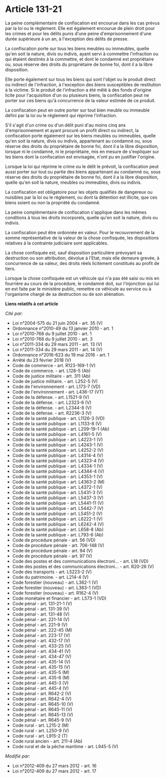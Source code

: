 # Article 131-21

La peine complémentaire de confiscation est encourue dans les cas prévus par la loi ou le règlement. Elle est également
encourue de plein droit pour les crimes et pour les délits punis d'une peine d'emprisonnement d'une durée supérieure à un an,
à l'exception des délits de presse. 

La confiscation porte sur tous les biens meubles ou immeubles, quelle qu'en soit la nature, divis ou indivis, ayant servi à
commettre l'infraction ou qui étaient destinés à la commettre, et dont le condamné est propriétaire ou, sous réserve des
droits du propriétaire de bonne foi, dont il a la libre disposition. 

Elle porte également sur tous les biens qui sont l'objet ou le produit direct ou indirect de l'infraction, à l'exception des
biens susceptibles de restitution à la victime. Si le produit de l'infraction a été mêlé à des fonds d'origine licite pour
l'acquisition d'un ou plusieurs biens, la confiscation peut ne porter sur ces biens qu'à concurrence de la valeur estimée de
ce produit. 

La confiscation peut en outre porter sur tout bien meuble ou immeuble défini par la loi ou le règlement qui réprime
l'infraction. 

S'il s'agit d'un crime ou d'un délit puni d'au moins cinq ans d'emprisonnement et ayant procuré un profit direct ou indirect,
la confiscation porte également sur les biens meubles ou immeubles, quelle qu'en soit la nature, divis ou indivis,
appartenant au condamné ou, sous réserve des droits du propriétaire de bonne foi, dont il a la libre disposition, lorsque ni
le condamné, ni le propriétaire, mis en mesure de s'expliquer sur les biens dont la confiscation est envisagée, n'ont pu en
justifier l'origine. 

Lorsque la loi qui réprime le crime ou le délit le prévoit, la confiscation peut aussi porter sur tout ou partie des biens
appartenant au condamné ou, sous réserve des droits du propriétaire de bonne foi, dont il a la libre disposition, quelle
qu'en soit la nature, meubles ou immeubles, divis ou indivis. 

La confiscation est obligatoire pour les objets qualifiés de dangereux ou nuisibles par la loi ou le règlement, ou dont la
détention est illicite, que ces biens soient ou non la propriété du condamné. 

La peine complémentaire de confiscation s'applique dans les mêmes conditions à tous les droits incorporels, quelle qu'en soit
la nature, divis ou indivis. 

La confiscation peut être ordonnée en valeur. Pour le recouvrement de la somme représentative de la valeur de la chose
confisquée, les dispositions relatives à la contrainte judiciaire sont applicables. 

La chose confisquée est, sauf disposition particulière prévoyant sa destruction ou son attribution, dévolue à l'Etat, mais
elle demeure grevée, à concurrence de sa valeur, des droits réels licitement constitués au profit de tiers. 

Lorsque la chose confisquée est un véhicule qui n'a pas été saisi ou mis en fourrière au cours de la procédure, le condamné
doit, sur l'injonction qui lui en est faite par le ministère public, remettre ce véhicule au service ou à l'organisme chargé
de sa destruction ou de son aliénation.

**Liens relatifs à cet article**

_Cité par_:

  - Loi n°2004-575 du 21 juin 2004 - art. 35 (V)
  - Ordonnance n°2010-49 du 13 janvier 2010 - art. 1
  - Loi n°2010-768 du 9 juillet 2010 - art. 1
  - Loi n°2010-768 du 9 juillet 2010 - art. 3
  - Loi n°2011-334 du 29 mars 2011 - art. 13 (V)
  - Loi n°2011-334 du 29 mars 2011 - art. 14 (V)
  - Ordonnance n°2016-623 du 19 mai 2016 - art. 1
  - Arrêté du 23 février 2018 (V)
  - Code de commerce - art. R123-169-1 (V)
  - Code de commerce. - art. L128-5 (Ab)
  - Code de justice militaire - art. 311 (Ab)
  - Code de justice militaire. - art. L252-5 (V)
  - Code de l'environnement - art. L173-7 (VD)
  - Code de l'environnement - art. L436-17 (VT)
  - Code de la défense. - art. L1521-9 (V)
  - Code de la défense. - art. L2323-6 (V)
  - Code de la défense. - art. L2344-8 (V)
  - Code de la défense. - art. R2236-3 (V)
  - Code de la santé publique - art. L1126-3 (VD)
  - Code de la santé publique - art. L1133-8 (V)
  - Code de la santé publique - art. L209-19-1 (Ab)
  - Code de la santé publique - art. L4161-5 (V)
  - Code de la santé publique - art. L4223-1 (V)
  - Code de la santé publique - art. L4243-1 (V)
  - Code de la santé publique - art. L4252-2 (V)
  - Code de la santé publique - art. L4314-4 (V)
  - Code de la santé publique - art. L4323-4 (V)
  - Code de la santé publique - art. L4334-1 (V)
  - Code de la santé publique - art. L4344-4 (V)
  - Code de la santé publique - art. L4353-1 (V)
  - Code de la santé publique - art. L4363-2 (M)
  - Code de la santé publique - art. L4372-1 (V)
  - Code de la santé publique - art. L5431-3 (V)
  - Code de la santé publique - art. L5437-3 (V)
  - Code de la santé publique - art. L5441-11 (V)
  - Code de la santé publique - art. L5442-7 (V)
  - Code de la santé publique - art. L5451-2 (V)
  - Code de la santé publique - art. L6222-1 (V)
  - Code de la santé publique - art. L6242-4 (V)
  - Code de la santé publique - art. L658-8 (Ab)
  - Code de la santé publique - art. L793-6 (Ab)
  - Code de procédure pénale - art. 56 (VD)
  - Code de procédure pénale - art. 706-148 (V)
  - Code de procédure pénale - art. 94 (V)
  - Code de procédure pénale - art. 97 (V)
  - Code des postes et des communications électroni... - art. L18 (VD)
  - Code des postes et des communications électroni... - art. R20-26 (V)
  - Code des transports - art. L5223-2 (V)
  - Code du patrimoine. - art. L214-4 (V)
  - Code forestier (nouveau) - art. L362-1 (V)
  - Code forestier (nouveau) - art. L363-1 (VD)
  - Code forestier (nouveau) - art. R162-4 (V)
  - Code monétaire et financier - art. L573-1 (VD)
  - Code pénal - art. 131-21-1 (V)
  - Code pénal - art. 131-39 (V)
  - Code pénal - art. 131-48 (V)
  - Code pénal - art. 221-14 (V)
  - Code pénal - art. 221-9 (V)
  - Code pénal - art. 222-45 (M)
  - Code pénal - art. 223-17 (V)
  - Code pénal - art. 432-17 (V)
  - Code pénal - art. 433-25 (V)
  - Code pénal - art. 434-41 (V)
  - Code pénal - art. 434-47 (V)
  - Code pénal - art. 435-14 (V)
  - Code pénal - art. 435-15 (V)
  - Code pénal - art. 435-5 (M)
  - Code pénal - art. 435-6 (M)
  - Code pénal - art. 445-3 (V)
  - Code pénal - art. 445-4 (V)
  - Code pénal - art. R642-2 (V)
  - Code pénal - art. R642-4 (V)
  - Code pénal - art. R645-10 (V)
  - Code pénal - art. R645-11 (V)
  - Code pénal - art. R645-13 (V)
  - Code pénal - art. R645-9 (V)
  - Code rural - art. L215-2 (M)
  - Code rural - art. L250-9 (V)
  - Code rural - art. L915-2 (T)
  - Code rural ancien - art. 211-4 (Ab)
  - Code rural et de la pêche maritime - art. L945-5 (V)

_Modifié par_:

  - Loi n°2012-409 du 27 mars 2012 - art. 16
  - Loi n°2012-409 du 27 mars 2012 - art. 17
